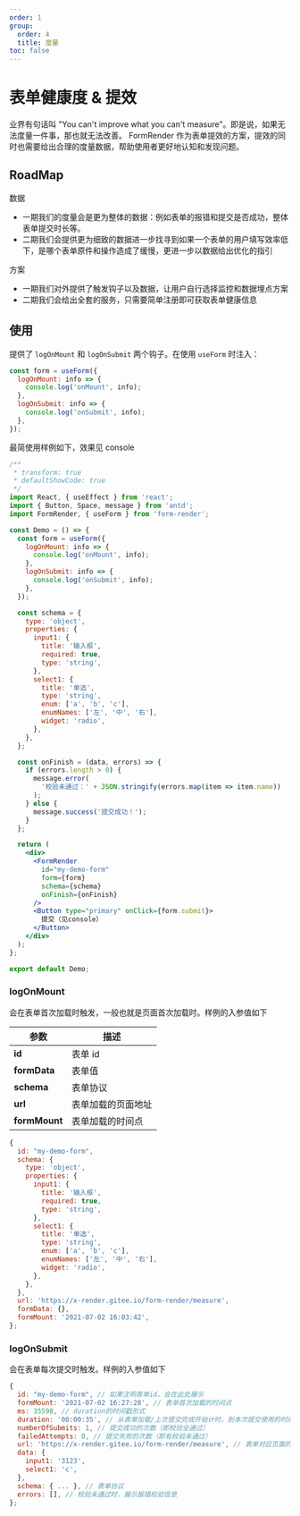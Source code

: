 ```yaml
---
order: 1
group:
  order: 4
  title: 度量
toc: false
---
```


# 表单健康度 & 提效

业界有句话叫 "You can't improve what you can't measure"。即是说，如果无法度量一件事，那也就无法改善。 FormRender 作为表单提效的方案，提效的同时也需要给出合理的度量数据，帮助使用者更好地认知和发现问题。

## RoadMap

数据

- 一期我们的度量会是更为整体的数据：例如表单的报错和提交是否成功，整体表单提交时长等。
- 二期我们会提供更为细致的数据进一步找寻到如果一个表单的用户填写效率低下，是哪个表单原件和操作造成了缓慢，更进一步以数据给出优化的指引

方案

- 一期我们对外提供了触发钩子以及数据，让用户自行选择监控和数据埋点方案
- 二期我们会给出全套的服务，只需要简单注册即可获取表单健康信息

## 使用

提供了 `logOnMount` 和 `logOnSubmit` 两个钩子。在使用 `useForm` 时注入：

```js
const form = useForm({
  logOnMount: info => {
    console.log('onMount', info);
  },
  logOnSubmit: info => {
    console.log('onSubmit', info);
  },
});
```

最简使用样例如下，效果见 console

```jsx
/**
 * transform: true
 * defaultShowCode: true
 */
import React, { useEffect } from 'react';
import { Button, Space, message } from 'antd';
import FormRender, { useForm } from 'form-render';

const Demo = () => {
  const form = useForm({
    logOnMount: info => {
      console.log('onMount', info);
    },
    logOnSubmit: info => {
      console.log('onSubmit', info);
    },
  });

  const schema = {
    type: 'object',
    properties: {
      input1: {
        title: '输入框',
        required: true,
        type: 'string',
      },
      select1: {
        title: '单选',
        type: 'string',
        enum: ['a', 'b', 'c'],
        enumNames: ['左', '中', '右'],
        widget: 'radio',
      },
    },
  };

  const onFinish = (data, errors) => {
    if (errors.length > 0) {
      message.error(
        '校验未通过：' + JSON.stringify(errors.map(item => item.name))
      );
    } else {
      message.success('提交成功！');
    }
  };

  return (
    <div>
      <FormRender
        id="my-demo-form"
        form={form}
        schema={schema}
        onFinish={onFinish}
      />
      <Button type="primary" onClick={form.submit}>
        提交（见console）
      </Button>
    </div>
  );
};

export default Demo;
```

### logOnMount

会在表单首次加载时触发，一般也就是页面首次加载时。样例的入参值如下

| 参数          | 描述               |
| ------------- | ------------------ |
| **id**        | 表单 id            |
| **formData**  | 表单值             |
| **schema**    | 表单协议           |
| **url**       | 表单加载的页面地址 |
| **formMount** | 表单加载的时间点   |

```js
{
  id: "my-demo-form",
  schema: {
    type: 'object',
    properties: {
      input1: {
        title: '输入框',
        required: true,
        type: 'string',
      },
      select1: {
        title: '单选',
        type: 'string',
        enum: ['a', 'b', 'c'],
        enumNames: ['左', '中', '右'],
        widget: 'radio',
      },
    },
  },
  url: 'https://x-render.gitee.io/form-render/measure',
  formData: {},
  formMount: '2021-07-02 16:03:42',
};
```

### logOnSubmit

会在表单每次提交时触发。样例的入参值如下

```js
{
  id: "my-demo-form", // 如果注明表单id，会在此处展示
  formMount: '2021-07-02 16:27:28', // 表单首次加载的时间点
  ms: 35598, // duration的时间戳形式
  duration: '00:00:35', // 从表单加载/上次提交完成开始计时，到本次提交使用的时间
  numberOfSubmits: 1, // 提交成功的次数（即校验全通过）
  failedAttempts: 0, // 提交失败的次数（即有校验未通过）
  url: 'https://x-render.gitee.io/form-render/measure', // 表单对应页面的url
  data: {
    input1: '3123',
    select1: 'c',
  },
  schema: { ... }, // 表单协议
  errors: [], // 校验未通过时，展示报错校验信息
};
```
